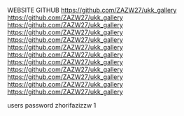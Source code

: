 WEBSITE GITHUB
https://github.com/ZAZW27/ukk_gallery
https://github.com/ZAZW27/ukk_gallery
https://github.com/ZAZW27/ukk_gallery
https://github.com/ZAZW27/ukk_gallery
https://github.com/ZAZW27/ukk_gallery
https://github.com/ZAZW27/ukk_gallery
https://github.com/ZAZW27/ukk_gallery
https://github.com/ZAZW27/ukk_gallery
https://github.com/ZAZW27/ukk_gallery
https://github.com/ZAZW27/ukk_gallery
https://github.com/ZAZW27/ukk_gallery
https://github.com/ZAZW27/ukk_gallery

users           password
zhorifazizzw    1

